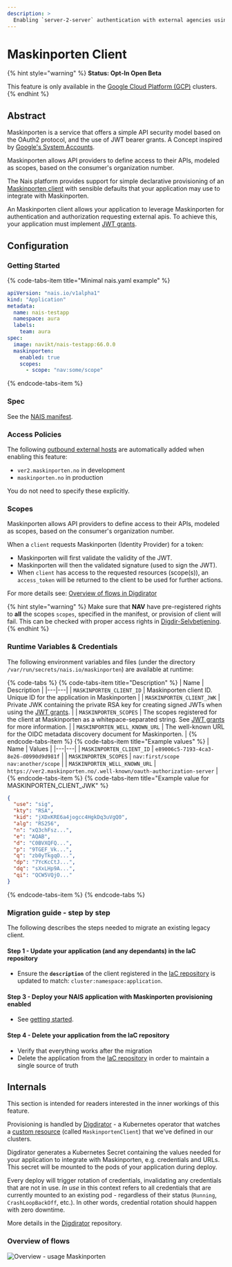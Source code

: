 ```yaml
---
description: >
  Enabling `server-2-server` authentication with external agencies using Maskinporten.
---
```


# Maskinporten Client

{% hint style="warning" %}
**Status: Opt-In Open Beta**

This feature is only available in the [Google Cloud Platform (GCP)](../../clusters/gcp.md) clusters.
{% endhint %}

## Abstract

Maskinporten is a service that offers a simple API security model based on the OAuth2 protocol, and the use of JWT bearer grants. A Concept inspired by [Google's System Accounts].

Maskinporten allows API providers to define access to their APIs, modeled as scopes, based on the consumer's organization number.

The Nais platform provides support for simple declarative provisioning of an [Maskinporten client] with sensible defaults that your application may use to integrate with Maskinporten.

An Maskinporten client allows your application to leverage Maskinporten for authentication and authorization requesting external apis. To achieve this, your application must implement [JWT grants].

## Configuration

### Getting Started

{% code-tabs-item title="Minimal nais.yaml example" %}
```yaml
apiVersion: "nais.io/v1alpha1"
kind: "Application"
metadata:
  name: nais-testapp
  namespace: aura
  labels:
    team: aura
spec:
  image: navikt/nais-testapp:66.0.0
  maskinporten:
    enabled: true
    scopes:
      - scope: "nav:some/scope"
```
{% endcode-tabs-item %}

### Spec

See the [NAIS manifest](../../nais-application/reference.md#spec-maskinporten).

### Access Policies

The following [outbound external hosts](../../nais-application/access-policy.md#external-services) are automatically added when enabling this feature:

- `ver2.maskinporten.no` in development
- `maskinporten.no` in production

You do not need to specify these explicitly.

### Scopes

Maskinporten allows API providers to define access to their APIs, modeled as scopes, based on the consumer's organization number.

When a `client` requests Maskinporten (Identity Provider) for a token:
- Maskinporten will first validate the validity of the JWT.  
- Maskinporten will then the validated signature (used to sign the JWT).  
- When `client` has access to the requested resources (scope(s)), an `access_token` will be returned to the client to be used for further actions.

For more details see: [Overview of flows in Digdirator](#overview-of-flows)

{% hint style="warning" %}
Make sure that **NAV** have pre-registered rights to **all** the scopes `scopes`, specified in the manifest, or provision of client will fail.
This can be checked with proper access rights in [Digdir-Selvbetjening].
{% endhint %}

### Runtime Variables & Credentials

The following environment variables and files (under the directory `/var/run/secrets/nais.io/maskinporten`) are available at runtime:

{% code-tabs %}
{% code-tabs-item title="Description" %}
| Name | Description |
|---|---|
| `MASKINPORTEN_CLIENT_ID` | Maskinporten client ID. Unique ID for the application in Maskinporten |
| `MASKINPORTEN_CLIENT_JWK` | Private JWK containing the private RSA key for creating signed JWTs when using the [JWT grants]. |
| `MASKINPORTEN_SCOPES` |  The scopes registered for the client at Maskinporten as a whitepace-separated string. See [JWT grants] for more information. |
| `MASKINPORTEN_WELL_KNOWN_URL` | The well-known URL for the OIDC metadata discovery document for Maskinporten. |
{% endcode-tabs-item %}
{% code-tabs-item title="Example values" %}
| Name | Values |
|---|---|
| `MASKINPORTEN_CLIENT_ID` | `e89006c5-7193-4ca3-8e26-d0990d9d981f` |
| `MASKINPORTEN_SCOPES` | `nav:first/scope nav:another/scope` |
| `MASKINPORTEN_WELL_KNOWN_URL` | `https://ver2.maskinporten.no/.well-known/oauth-authorization-server` |
{% endcode-tabs-item %}
{% code-tabs-item title="Example value for MASKINPORTEN_CLIENT_JWK" %}
```json
{
  "use": "sig",
  "kty": "RSA",
  "kid": "jXDxKRE6a4jogcc4HgkDq3uVgQ0",
  "alg": "RS256",
  "n": "xQ3chFsz...",
  "e": "AQAB",
  "d": "C0BVXQFQ...",
  "p": "9TGEF_Vk...",
  "q": "zb0yTkgqO...",
  "dp": "7YcKcCtJ...",
  "dq": "sXxLHp9A...",
  "qi": "QCW5VQjO..."
}
```
{% endcode-tabs-item %}
{% endcode-tabs %}

### Migration guide - step by step

The following describes the steps needed to migrate an existing legacy client.

#### Step 1 - Update your application (and any dependants) in the IaC repository

- Ensure the **`description`** of the client registered in the [IaC repository](https://github.com/navikt/nav-maskinporten) is updated to match: `cluster:namespace:application`. 

#### Step 3 - Deploy your NAIS application with Maskinporten provisioning enabled

- See [getting started](#getting-started).

#### Step 4 - Delete your application from the IaC repository

- Verify that everything works after the migration
- Delete the application from the [IaC repository](https://github.com/navikt/nav-maskinporten) in order to maintain a single source of truth

## Internals

This section is intended for readers interested in the inner workings of this feature.

Provisioning is handled by [Digdirator] - a Kubernetes operator that watches a [custom resource] (called `MaskinportenClient`) that we've defined in our clusters.

Digdirator generates a Kubernetes Secret containing the values needed for your application to integrate with Maskinporten, e.g. credentials and URLs. This secret will be mounted to the pods of your application during deploy.

Every deploy will trigger rotation of credentials, invalidating any credentials that are not in use. _In use_ in this context refers to all credentials that are currently mounted to an existing pod - regardless of their status (`Running`, `CrashLoopBackOff`, etc.). In other words, credential rotation should happen with zero downtime.

More details in the [Digdirator] repository.

### Overview of flows

![Overview - usage Maskinporten](https://raw.githubusercontent.com/nais/digdirator/feat_maskinporten_client/docs/sequence.png)

[JWT grants]: https://difi.github.io/felleslosninger/maskinporten_protocol_token.html
[Google's System Accounts]: https://developers.google.com/identity/protocols/oauth2/service-account
[Maskinporten client]: https://difi.github.io/felleslosninger/maskinporten_auth_server-to-server-oauth2.html
[Digdirator]: https://github.com/nais/digdirator
[custom resource]: https://kubernetes.io/docs/concepts/extend-kubernetes/api-extension/custom-resources/
[Digdir-Selvbetjening]: https://selvbetjening-samarbeid-ver2.difi.no/auth/login